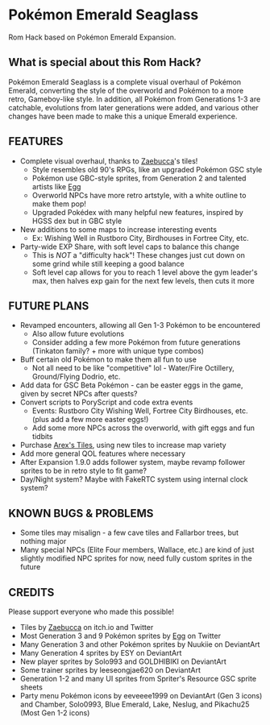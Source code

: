 # Pokémon Emerald Seaglass

Rom Hack based on Pokémon Emerald Expansion.

## What is special about this Rom Hack?

Pokémon Emerald Seaglass is a complete visual overhaul of Pokémon Emerald, converting the style of the overworld and Pokémon to a more retro, Gameboy-like style. In addition, all Pokémon from Generations 1-3 are catchable, evolutions from later generations were added, and various other changes have been made to make this a unique Emerald experience.

## FEATURES

- Complete visual overhaul, thanks to [Zaebucca](https://zaebucca.itch.io/)'s tiles!
    - Style resembles old 90's RPGs, like an upgraded Pokémon GSC style
    - Pokémon use GBC-style sprites, from Generation 2 and talented artists like [Egg](https://x.com/Egg3ggEgg)
    - Overworld NPCs have more retro artstyle, with a white outline to make them pop!
    - Upgraded Pokédex with many helpful new features, inspired by HGSS dex but in GBC style
- New additions to some maps to increase interesting events
    - Ex: Wishing Well in Rustboro City, Birdhouses in Fortree City, etc.
- Party-wide EXP Share, with soft level caps to balance this change
    - This is *NOT* a "difficulty hack"! These changes just cut down on some grind while still keeping a good balance
    - Soft level cap allows for you to reach 1 level above the gym leader's max, then halves exp gain for the next few levels, then cuts it more

## FUTURE PLANS

- Revamped encounters, allowing all Gen 1-3 Pokémon to be encountered
    - Also allow future evolutions
    - Consider adding a few more Pokémon from future generations (Tinkaton family? + more with unique type combos)
- Buff certain old Pokémon to make them all fun to use
    - Not all need to be like "competitive" lol - Water/Fire Octillery, Ground/Flying Dodrio, etc.
- Add data for GSC Beta Pokémon - can be easter eggs in the game, given by secret NPCs after quests?
- Convert scripts to PoryScript and code extra events
    - Events: Rustboro City Wishing Well, Fortree City Birdhouses, etc. (plus add a few more easter eggs!)
    - Add some more NPCs across the overworld, with gift eggs and fun tidbits
- Purchase [Arex's Tiles](https://arex-v.itch.io/fantasy), using new tiles to increase map variety
- Add more general QOL features where necessary
- After Expansion 1.9.0 adds follower system, maybe revamp follower sprites to be in retro style to fit game?
- Day/Night system? Maybe with FakeRTC system using internal clock system?

## KNOWN BUGS & PROBLEMS

- Some tiles may misalign - a few cave tiles and Fallarbor trees, but nothing major
- Many special NPCs (Elite Four members, Wallace, etc.) are kind of just slightly modified NPC sprites for now, need fully custom sprites in the future

## CREDITS

Please support everyone who made this possible!
- Tiles by [Zaebucca](https://zaebucca.itch.io/) on itch.io and Twitter
- Most Generation 3 and 9 Pokémon sprites by [Egg](https://x.com/Egg3ggEgg) on Twitter
- Many Generation 3 and other Pokémon sprites by Nuukiie on DeviantArt
- Many Generation 4 sprites by ESY on DeviantArt
- New player sprites by Solo993 and GOLDHIBIKI on DeviantArt
- Some trainer sprites by leeseongjae620 on DeviantArt
- Generation 1-2 and many UI sprites from Spriter's Resource GSC sprite sheets
- Party menu Pokémon icons by eeveeee1999 on DeviantArt (Gen 3 icons) and Chamber, Solo0993, Blue Emerald, Lake, Neslug, and Pikachu25 (Most Gen 1-2 icons)